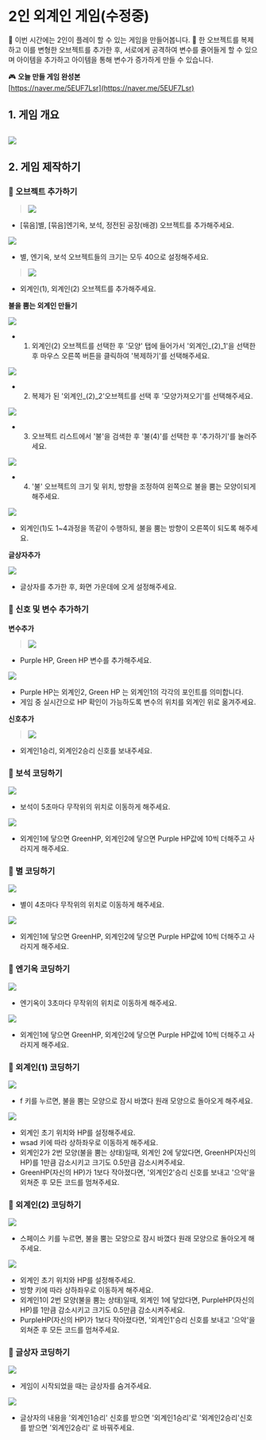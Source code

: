 # 2인 외계인 게임(수정중)


🙂 이번 시간에는 2인이 플레이 할 수 있는 게임을 만들어봅니다. 
🚩 한 오브젝트를 복제하고 이를 변형한 오브젝트를 추가한 후, 서로에게 공격하여 변수를 줄어들게 할 수 있으며 아이템을 추가하고 아이템을 통해 변수가 증가하게 만들 수 있습니다. 

🎮  **오늘 만들 게임 완성본**   
[https://naver.me/5EUF7Lsr](https://naver.me/5EUF7Lsr) 

## 1. 게임 개요
![](img/19_2인외계인게임/30.png)
- 

## 2. 게임 제작하기

### 🧩 오브젝트 추가하기
> ![](img/19_2인외계인게임/1.png)
-  [묶음]별, [묶음]엔기옥, 보석, 정전된 공장(배경) 오브젝트를 추가해주세요. 

![](img/19_2인외계인게임/2.png)
- 별, 엔기옥, 보석 오브젝트들의 크기는 모두 40으로 설정해주세요. 

> ![](img/19_2인외계인게임/8.png)
- 외계인(1), 외계인(2) 오브젝트를 추가해주세요. 

**불을 뿜는 외계인 만들기**

![](img/19_2인외계인게임/9.png)
- 1. 외계인(2) 오브젝트를 선택한 후 '모양' 탭에 들어가서 '외계인_(2)_1'을 선택한 후 마우스 오른쪽 버튼을 클릭하여 '복제하기'를 선택해주세요.

![](img/19_2인외계인게임/10.png)
- 2. 복제가 된 '외계인_(2)_2'오브젝트를 선택 후 '모양가져오기'를 선택해주세요. 

![](img/19_2인외계인게임/11.png)
- 3. 오브젝트 리스트에서 '불'을 검색한 후 '불(4)'를 선택한 후 '추가하기'를 눌러주세요.

![](img/19_2인외계인게임/12.png)
- 4. '불' 오브젝트의 크기 및 위치, 방향을 조정하여 왼쪽으로 불을 뿜는 모양이되게 해주세요. 

![](img/19_2인외계인게임/13.png)
- 외계인(1)도 1~4과정을 똑같이 수행하되, 불을 뿜는 방향이 오른쪽이 되도록 해주세요. 


**글상자추가** 

![](img/19_2인외계인게임/14.png)
- 글상자를 추가한 후, 화면 가운데에 오게 설정해주세요. 

### 🧩 신호 및 변수 추가하기 

**변수추가**

> ![](img/19_2인외계인게임/15.png)
- Purple HP, Green HP 변수를 추가해주세요. 

![](img/19_2인외계인게임/29.png)
-  Purple HP는 외계인2,  Green HP 는 외계인1의 각각의 포인트를 의미합니다. 
-  게임 중 실시간으로 HP 확인이 가능하도록 변수의 위치를 외계인 위로 옮겨주세요.
  

**신호추가**

> ![](img/19_2인외계인게임/16.png)
- 외계인1승리, 외계인2승리 신호를 보내주세요.
  
### 🧩 보석 코딩하기 
![](img/19_2인외계인게임/17.png)
- 보석이 5초마다 무작위의 위치로 이동하게 해주세요. 

![](img/19_2인외계인게임/18.png)
- 외계인1에 닿으면 GreenHP, 외계인2에 닿으면 Purple HP값에 10씩 더해주고 사라지게 해주세요. 
  
### 🧩 별 코딩하기 
![](img/19_2인외계인게임/19.png)
- 별이 4초마다 무작위의 위치로 이동하게 해주세요. 

![](img/19_2인외계인게임/20.png)
- 외계인1에 닿으면 GreenHP, 외계인2에 닿으면 Purple HP값에 10씩 더해주고 사라지게 해주세요. 

### 🧩 엔기옥 코딩하기 
![](img/19_2인외계인게임/21.png)
- 엔기옥이 3초마다 무작위의 위치로 이동하게 해주세요. 

![](img/19_2인외계인게임/22.png)
- 외계인1에 닿으면 GreenHP, 외계인2에 닿으면 Purple HP값에 10씩 더해주고 사라지게 해주세요. 

### 🧩 외계인(1) 코딩하기 
![](img/19_2인외계인게임/24.png)
- f 키를 누르면, 불을 뿜는 모양으로 잠시 바꼈다 원래 모양으로 돌아오게 해주세요. 
  
![](img/19_2인외계인게임/23.png)
- 외계인 초기 위치와 HP를 설정해주세요. 
- wsad 키에 따라 상하좌우로 이동하게 해주세요. 
- 외계인2가 2번 모양(불을 뿜는 상태)일때, 외계인 2에 닿았다면, GreenHP(자신의 HP)를 1만큼 감소시키고 크기도 0.5만큼 감소시켜주세요. 
- GreenHP(자신의 HP)가 1보다 작아졌다면, '외계인2'승리 신호를 보내고 '으악'을 외쳐준 후 모든 코드를 멈쳐주세요. 



### 🧩 외계인(2) 코딩하기 
![](img/19_2인외계인게임/25.png)
- 스페이스 키를 누르면, 불을 뿜는 모양으로 잠시 바꼈다 원래 모양으로 돌아오게 해주세요. 
  
![](img/19_2인외계인게임/26.png)
- 외계인 초기 위치와 HP를 설정해주세요. 
- 방향 키에 따라 상하좌우로 이동하게 해주세요. 
- 외계인1이 2번 모양(불을 뿜는 상태)일때, 외계인 1에 닿았다면, PurpleHP(자신의 HP)를 1만큼 감소시키고 크기도 0.5만큼 감소시켜주세요. 
- PurpleHP(자신의 HP)가 1보다 작아졌다면, '외계인1'승리 신호를 보내고 '으악'을 외쳐준 후 모든 코드를 멈쳐주세요. 

### 🧩 글상자 코딩하기 

![](img/19_2인외계인게임/27.png)
- 게임이 시작되었을 때는 글상자를 숨겨주세요. 

![](img/19_2인외계인게임/28.png)
- 글상자의 내용을 '외계인1승리' 신호를 받으면 '외계인1승리'로 '외계인2승리'신호를 받으면 '외계인2승리' 로 바꿔주세요.